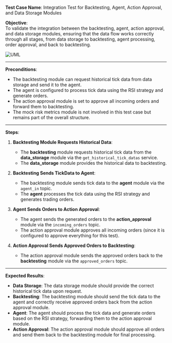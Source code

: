 **Test Case Name**: Integration Test for Backtesting, Agent, Action Approval, and Data Storage Modules

**Objective**:  
To validate the integration between the backtesting, agent, action approval, and data storage modules, ensuring that the data flow works correctly through all stages, from data storage to backtesting, agent processing, order approval, and back to backtesting.

![UML](https://www.plantuml.com/plantuml/png/NP7DJiCm48JlVeezKgcyG0weGO0uW42qTsjZM-wghXti3V3uhEF-ACqXYcPcludNcyAOUJe6nSJ1mHComaj8lq0H7j4Ss1McwDVGUnTv3HWjz8OfHUZ7CQSV3F2Ux1HSKMeK5XaQCJ8Crs700WClNAoqggDVwZDQunbT4xX8M6JKXLCMHBMjz0uCzm_orS6N-vwa55wfHiXWQ4UwstRW7UlzHTT2FEXAAojbImKCtC6dz99rjm2bGafZOpt_cJr6QNyJIO4yhHzz1riNBUo4t5ftNJkffhYQa-Zd99wI7zcwFCSecdIKNUbKfN9Au_ctsgvTNV_j93RBNYR5LXjvoQt-0m00)

---

**Preconditions**:
- The backtesting module can request historical tick data from data storage and send it to the agent.
- The agent is configured to process tick data using the RSI strategy and generate orders.
- The action approval module is set to approve all incoming orders and forward them to backtesting.
- The mock risk metrics module is not involved in this test case but remains part of the overall structure.

---

**Steps**:

1. **Backtesting Module Requests Historical Data**:
   - The **backtesting** module requests historical tick data from the **data_storage** module via the `get_historical_tick_datas` service.
   - The **data_storage** module provides the historical data to backtesting.

2. **Backtesting Sends TickData to Agent**:
   - The backtesting module sends tick data to the **agent** module via the `agent_in` topic.
   - The **agent** processes the tick data using the RSI strategy and generates trading orders.

3. **Agent Sends Orders to Action Approval**:
   - The agent sends the generated orders to the **action_approval** module via the `incoming_orders` topic.
   - The action approval module approves all incoming orders (since it is configured to approve everything for this test).

4. **Action Approval Sends Approved Orders to Backtesting**:
   - The action approval module sends the approved orders back to the **backtesting** module via the `approved_orders` topic.

---

**Expected Results**:
- **Data Storage**: The data storage module should provide the correct historical tick data upon request.
- **Backtesting**: The backtesting module should send the tick data to the agent and correctly receive approved orders back from the action approval module.
- **Agent**: The agent should process the tick data and generate orders based on the RSI strategy, forwarding them to the action approval module.
- **Action Approval**: The action approval module should approve all orders and send them back to the backtesting module for final processing.